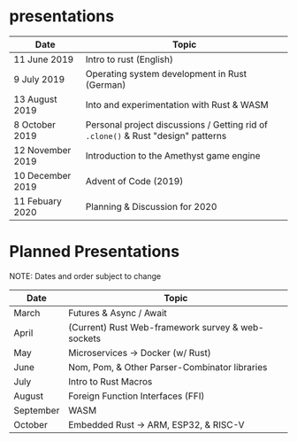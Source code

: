 # presentations

Date              | Topic
------------------|--------
11 June 2019      | Intro to rust (English)
9 July 2019       | Operating system development in Rust (German)
13 August 2019    | Into and experimentation with Rust & WASM
8 October 2019    | Personal project discussions / Getting rid of `.clone()` & Rust "design" patterns
12 November 2019  | Introduction to the Amethyst game engine
10 December 2019  | Advent of Code (2019)
11 Febuary 2020   | Planning & Discussion for 2020


# Planned Presentations

NOTE: Dates and order subject to change

Date      | Topic
----------|-------
March     | Futures & Async / Await
April     | (Current) Rust Web-framework survey & web-sockets
May       | Microservices -> Docker (w/ Rust)
June      | Nom, Pom, & Other Parser-Combinator libraries
July      | Intro to Rust Macros
August    | Foreign Function Interfaces (FFI)
September | WASM
October   | Embedded Rust -> ARM, ESP32, & RISC-V
